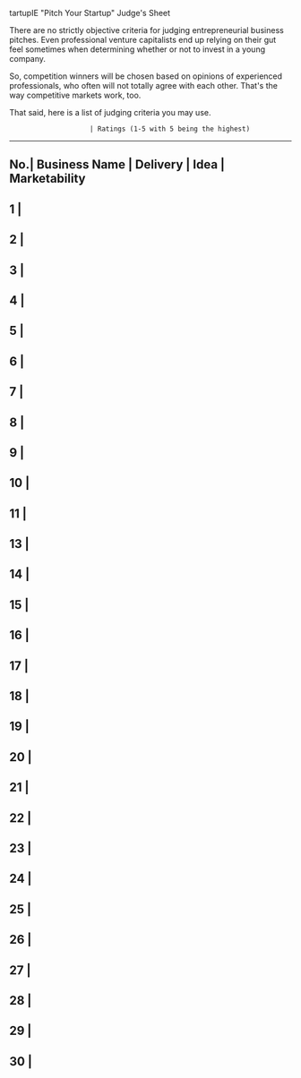 tartupIE "Pitch Your Startup" Judge's Sheet

There are no strictly objective criteria for judging entrepreneurial business pitches. Even professional venture capitalists end up relying on their gut feel sometimes when determining whether or not to invest in a young company. 

So, competition winners will be chosen based on opinions of experienced professionals, who often will not totally agree with each other. That's the way competitive markets work, too.

That said, here is a list of judging criteria you may use.

                        | Ratings (1-5 with 5 being the highest)
----------------------------------------------------------------
No.| Business Name      | Delivery |   Idea   | Marketability         
----------------------------------------------------------------
1  |                    
----------------------------------------------------------------
2  |
----------------------------------------------------------------
3  |
----------------------------------------------------------------
4  |
----------------------------------------------------------------
5  |
----------------------------------------------------------------
6  |
----------------------------------------------------------------
7  |
----------------------------------------------------------------
8  |
----------------------------------------------------------------
9  |
----------------------------------------------------------------
10 |
----------------------------------------------------------------
11 |
----------------------------------------------------------------
13 |
----------------------------------------------------------------
14 |
----------------------------------------------------------------
15 |
----------------------------------------------------------------
16 |
----------------------------------------------------------------
17 |
----------------------------------------------------------------
18 |
----------------------------------------------------------------
19 |
----------------------------------------------------------------
20 |
----------------------------------------------------------------
21 |
----------------------------------------------------------------
22 |
----------------------------------------------------------------
23 |
----------------------------------------------------------------
24 |
----------------------------------------------------------------
25 |
----------------------------------------------------------------
26 |
----------------------------------------------------------------
27 |
----------------------------------------------------------------
28 |
----------------------------------------------------------------
29 |
----------------------------------------------------------------
30 |
----------------------------------------------------------------
